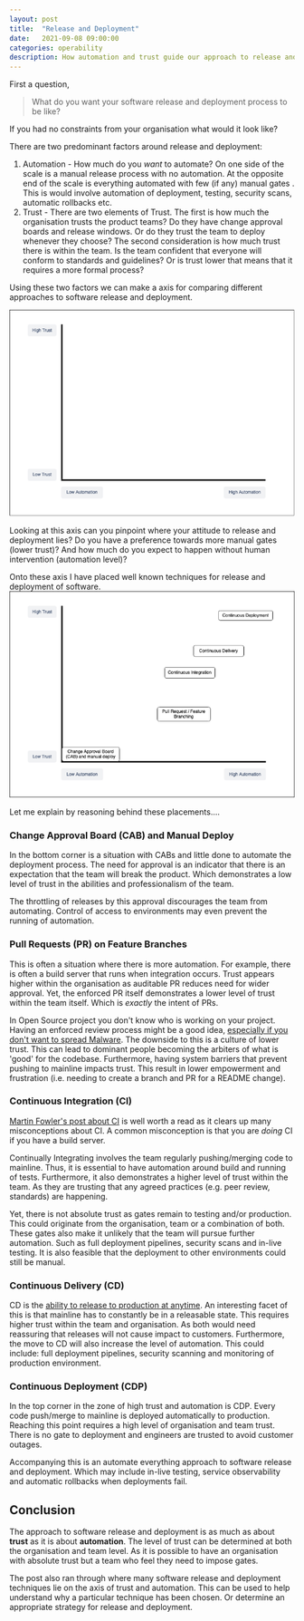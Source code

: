 ```yaml
---
layout: post
title:  "Release and Deployment"
date:   2021-09-08 09:00:00
categories: operability
description: How automation and trust guide our approach to release and deployment of software 
---
```

First a question, 
> What do you want your software release and deployment process to be like? 

If you had no constraints from your organisation what would it look like?

There are two predominant factors around release and deployment:
1. Automation - How much do you _want_ to automate?  On one side of the scale is a manual release process with no automation.  At the opposite end of the scale is  everything automated with few (if any) manual gates .  This is would involve automation of deployment, testing, security scans,  automatic rollbacks etc.
1. Trust - There are two elements of Trust. The first is how much the organisation trusts the product teams?  Do they have change approval boards and release windows. Or do they trust the team to deploy whenever they choose?  The second consideration is how much trust there is within the team.  Is the team confident that everyone will conform to standards and guidelines?  Or is trust lower that means that it requires a more formal process?

Using these two factors we can make a axis for comparing different approaches to software release and deployment.

![Axis for automation v trust](/images/release-and-deployment/trust-and-automation.png)

Looking at this axis can you pinpoint where your attitude to release and deployment lies?  Do you have a preference towards more manual gates (lower trust)?  And how much do you expect to happen without human intervention (automation level)?

Onto these axis I have placed well known techniques for release and deployment of software.
![Techniques](/images/release-and-deployment/techniques.png)

Let me explain by reasoning behind these placements....

### Change Approval Board (CAB) and Manual Deploy
In the bottom corner is a situation with CABs and little done to automate the deployment process.  The need for approval is an indicator that there is an expectation that the team will break the product.  Which demonstrates a low level of trust in the abilities and professionalism of the team.  

The throttling of releases by this approval discourages the team from automating.  Control of access to environments may even prevent the running of automation.

### Pull Requests (PR) on Feature Branches
This is often a situation where there is more automation. For example, there is often a build server that runs when integration occurs.  Trust appears higher within the organisation as auditable PR reduces need for wider approval.  Yet, the enforced PR itself demonstrates a lower level of trust within the team itself.  Which is _exactly_ the intent of PRs.  

In Open Source project you don't know who is working on your project. Having an enforced review process might be a good idea, [especially if you don't want to spread Malware](https://www.theregister.com/2018/11/26/npm_repo_bitcoin_stealer/). The downside to this is a culture of lower trust. This can lead to dominant people becoming the arbiters of what is 'good' for the codebase.  Furthermore, having system barriers that prevent pushing to mainline impacts trust.  This result in lower empowerment and frustration (i.e. needing to create a branch and PR for a README change). 

### Continuous Integration (CI)
[Martin Fowler's post about CI](https://martinfowler.com/articles/continuousIntegration.html) is well worth a read as it clears up  many misconceptions about CI. A common misconception is that you are _doing_ CI if you have a build server.

Continually Integrating involves the team regularly pushing/merging code to mainline.  Thus, it is essential to have automation around build and running of tests.  Furthermore, it also demonstrates a higher level of trust within the team.  As they are trusting that any agreed practices (e.g. peer review, standards) are happening.

Yet, there is not absolute trust as gates remain to testing and/or production.  This could originate from the organisation, team or a combination of both.  These gates also make it unlikely that the team will pursue further automation.  Such as full deployment pipelines, security scans and in-live testing.  It is also feasible that the deployment to other environments could still be manual.

### Continuous Delivery (CD)
CD is the [ability to release to production at anytime](https://www.martinfowler.com/bliki/ContinuousDelivery.html).  An interesting facet of this is that mainline has to constantly be in a releasable state.  This requires higher trust within the team and organisation.  As both would need reassuring that releases will not cause impact to customers.  Furthermore, the move to CD will also increase the level of automation.  This could include: full deployment pipelines, security scanning and monitoring of production environment.

### Continuous Deployment (CDP)
In the top corner in the zone of high trust and automation is CDP. Every code push/merge to mainline is deployed automatically to production.  Reaching this point requires a high level of organisation and team trust. There is no gate to deployment and engineers are trusted to avoid customer outages.  

Accompanying this is an automate everything approach to software release and deployment.  Which may include in-live testing, service observability and automatic rollbacks when deployments fail.

## Conclusion
The approach to software release and deployment is as much as about **trust** as it is about **automation**.  The level of trust can be determined at both the organisation and team level.  As it is possible to have an organisation with absolute trust but a team who feel they need to impose gates.

The post also ran through where many software release and deployment techniques lie on the axis of trust and automation.  This can be used to help understand why a particular technique has been chosen.  Or determine an appropriate strategy for release and deployment. 
